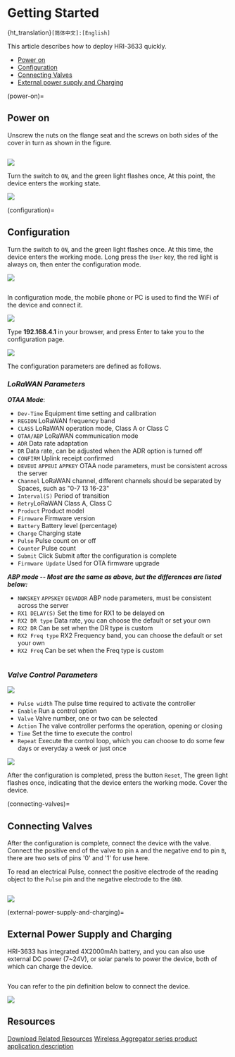# Getting Started

{ht_translation}`[简体中文]:[English]`

This article describes how to deploy HRI-3633 quickly.
- [Power on](power-on)
- [Configuration](configuration)
- [Connecting Valves](connecting-valves)
- [External power supply and Charging](external-power-supply-and-charging)

(power-on)=
## Power on
Unscrew the nuts on the flange seat and the screws on both sides of the cover in turn as shown in the figure.

``` { Tip} Be sure to unscrew the limit screw on the flange seat first.
```

![](img/quick_start/01.jpg) 

Turn the switch to `ON`, and the green light flashes once, At this point, the device enters the working state.

![](img/quick_start/02.png)  

(configuration)=
## Configuration
Turn the switch to `ON`, and the green light flashes once. At this time, the device enters the working mode. Long press the `User` key, the red light is always on, then enter the configuration mode.

![](img/quick_start/03.jpg)  

``` {Tip} The device will automatically restart after 10 minutes in configuration mode.
```

In configuration mode, the mobile phone or PC is used to find the WiFi of the device and connect it.

![](img/quick_start/04.jpg)

Type **192.168.4.1** in your browser, and press Enter to take you to the configuration page.

![](img/quick_start/05.png)

The configuration parameters are defined as follows.

### *LoRaWAN Parameters*

***OTAA Mode***:

  - `Dev-Time` Equipment time setting and calibration
  - `REGION` LoRaWAN frequency band
  - `CLASS` LoRaWAN operation mode, Class A or Class C
  - `OTAA/ABP` LoRaWAN communication mode
  - `ADR` Data rate adaptation
  - `DR` Data rate, can be adjusted when the ADR option is turned off
  - `CONFIRM` Uplink receipt confirmed
  - `DEVEUI` `APPEUI` `APPKEY` OTAA node parameters, must be consistent across the server
  - `Channel` LoRaWAN channel, different channels should be separated by Spaces, such as "0-7 13 16-23"
  - `Interval(S)` Period of transition
  - `Retry`LoRaWAN Class A, Class C
  - `Product` Product model
  - `Firmware` Firmware version
  - `Battery` Battery level (percentage)
  - `Charge` Charging state
  - `Pulse` Pulse count on or off
  - `Counter` Pulse count
  - `Submit` Click Submit after the configuration is complete
  - `Firmware Update` Used for OTA firmware upgrade

***ABP mode -- Most are the same as above, but the differences are listed below:***

  - `NWKSKEY` `APPSKEY` `DEVADDR` ABP node parameters, must be consistent across the server
  - `RX1 DELAY(S)` Set the time for RX1 to be delayed on
  - `RX2 DR type` Data rate, you can choose the default or set your own
  - `RX2 DR` Can be set when the DR type is custom
  - `RX2 Freq type` RX2 Frequency band, you can choose the default or set your own
  - `RX2 Freq` Can be set when the Freq type is custom

``` {Tip} The uplink port is fixed as port 2.
```

### *Valve Control Parameters*
![](img/quick_start/valve.png)

  - `Pulse width` The pulse time required to activate the controller
  - `Enable` Run a control option
  - `Valve` Valve number, one or two can be selected
  - `Action` The valve controller performs the operation, opening or closing
  - `Time` Set the time to execute the control
  - `Repeat` Execute the control loop, which you can choose to do some few days or everyday a week or just once

![](img/quick_start/repeat.png)

After the configuration is completed, press the button `Reset`, The green light flashes once, indicating that the device enters the working mode. Cover the device.

(connecting-valves)=
## Connecting Valves
After the configuration is complete, connect the device with the valve. Connect the positive end of the valve to pin `A` and the negative end to pin `B`, there are two sets of pins '0' and '1' for use here.

To read an electrical Pulse, connect the positive electrode of the reading object to the `Pulse` pin and the negative electrode to the `GND`.

``` {Tip} Note, please connect the adapter and valve cable first to avoid damage to the equipment.
```

![](img/quick_start/valvepin.png)

(external-power-supply-and-charging)=
## External Power Supply and Charging
HRI-3633 has integrated 4X2000mAh battery, and you can also use external DC power (7~24V), or solar panels to power the device, both of which can charge the device.

``` {Tip} Note, please connect the adapter and valve cable first to avoid damage to the equipment.
```

You can refer to the pin definition below to connect the device.

![](img/quick_start/3633powerpin.png)


## Resources
[Download Related Resources](https://resource.heltec.cn/download/Sensor%20Hub%20for%20industry)
[Wireless Aggregator series product application description](https://heltec.org/wireless-aggregator/)
